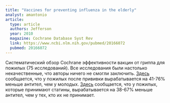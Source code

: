 ```yaml
---
title: "Vaccines for preventing influenza in the elderly"
analyst: amantonio
article:
  type: article
  authors: Jefferson
  year: 2010
  magazine: Cochrane Database Syst Rev
  link: https://www.ncbi.nlm.nih.gov/pubmed/20166072
  pubmed: 20166072
---
```


Систематический обзор Cochrane эффективности вакцин от гриппа для пожилых (75 исследований).
Все исследования были настолько некачественные, что авторы ничего не смогли заключить.
[Здесь](https://www.ncbi.nlm.nih.gov/pubmed/16213065) сообщается, что у пожилых после прививки вырабатывается на 41-76% меньше антител, чем у молодых.
[Здесь](https://www.ncbi.nlm.nih.gov/pubmed/26516142) сообщается, что у пожилых, которые принимают статины, вырабатывается на 38-67% меньше антител, чем у тех, кто их не принимает.
